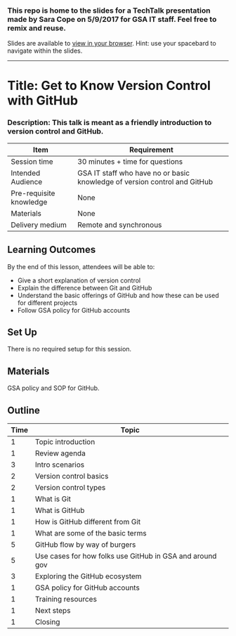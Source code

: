 ### This repo is home to the slides for a TechTalk presentation made by Sara Cope on 5/9/2017 for GSA IT staff. Feel free to remix and reuse.
Slides are available to [view in your browser](https://saracope.github.io/github-techtalk/#/). Hint: use your spacebard to navigate within the slides.

---
# Title: Get to Know Version Control with GitHub
### Description: This talk is meant as a friendly introduction to version control and GitHub.

Item                    | Requirement
---                     | ---
Session time            | 30 minutes + time for questions
Intended Audience       | GSA IT staff who have no or basic knowledge of version control and GitHub
Pre-requisite knowledge | None
Materials               | None
Delivery medium         | Remote and synchronous

## Learning Outcomes

By the end of this lesson, attendees will be able to:

- Give a short explanation of version control
- Explain the difference between Git and GitHub
- Understand the basic offerings of GitHub and how these can be used for different projects
- Follow GSA policy for GitHub accounts

## Set Up

There is no required setup for this session.

## Materials

GSA policy and SOP for GitHub.

## Outline

Time        | Topic
---         | ---
1 | Topic introduction
1 | Review agenda
3 | Intro scenarios
2 | Version control basics  
2 | Version control types
1 | What is Git
1 | What is GitHub  
1 | How is GitHub different from Git  
1 | What are some of the basic terms  
5 | GitHub flow by way of burgers
5 | Use cases for how folks use GitHub in GSA and around gov
3 | Exploring the GitHub ecosystem  
1 | GSA policy for GitHub accounts
1 | Training resources
1 | Next steps
1 | Closing
